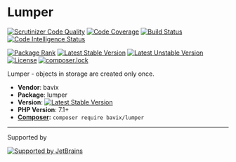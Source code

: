 # Lumper

[![Scrutinizer Code Quality](https://scrutinizer-ci.com/g/bavix/lumper/badges/quality-score.png?b=master)](https://scrutinizer-ci.com/g/bavix/lumper/?branch=master)
[![Code Coverage](https://scrutinizer-ci.com/g/bavix/lumper/badges/coverage.png?b=master)](https://scrutinizer-ci.com/g/bavix/lumper/?branch=master)
[![Build Status](https://scrutinizer-ci.com/g/bavix/lumper/badges/build.png?b=master)](https://scrutinizer-ci.com/g/bavix/lumper/build-status/master)
[![Code Intelligence Status](https://scrutinizer-ci.com/g/bavix/lumper/badges/code-intelligence.svg?b=master)](https://scrutinizer-ci.com/code-intelligence)

[![Package Rank](https://phppackages.org/p/bavix/lumper/badge/rank.svg)](https://packagist.org/packages/bavix/lumper)
[![Latest Stable Version](https://poser.pugx.org/bavix/lumper/v/stable)](https://packagist.org/packages/bavix/lumper)
[![Latest Unstable Version](https://poser.pugx.org/bavix/lumper/v/unstable)](https://packagist.org/packages/bavix/lumper)
[![License](https://poser.pugx.org/bavix/lumper/license)](https://packagist.org/packages/bavix/lumper)
[![composer.lock](https://poser.pugx.org/bavix/lumper/composerlock)](https://packagist.org/packages/bavix/lumper)

Lumper - objects in storage are created only once.

* **Vendor**: bavix
* **Package**: lumper
* **Version**: [![Latest Stable Version](https://poser.pugx.org/bavix/lumper/v/stable)](https://packagist.org/packages/bavix/lumper)
* **PHP Version**: 7.1+ 
* **[Composer](https://getcomposer.org/):** `composer require bavix/lumper`

---
Supported by

[![Supported by JetBrains](https://cdn.rawgit.com/bavix/development-through/46475b4b/jetbrains.svg)](https://www.jetbrains.com/)
